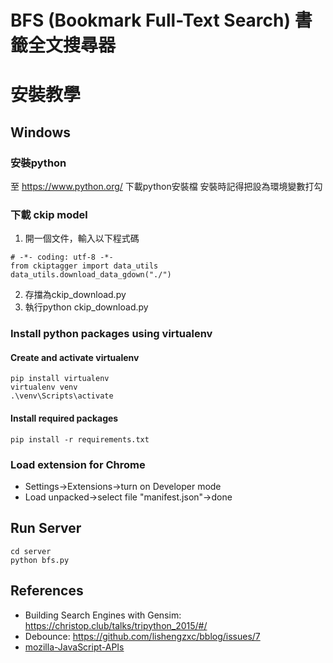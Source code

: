 # BFS (Bookmark Full-Text Search) 書籤全文搜尋器

# 安裝教學

## Windows

### 安裝python
至 https://www.python.org/ 下載python安裝檔
安裝時記得把設為環境變數打勾

### 下載 ckip model
1. 開一個文件，輸入以下程式碼
```
# -*- coding: utf-8 -*-
from ckiptagger import data_utils
data_utils.download_data_gdown("./")
```
2. 存擋為ckip_download.py
3. 執行python ckip_download.py

### Install python packages using virtualenv
#### Create and activate virtualenv
```
pip install virtualenv
virtualenv venv
.\venv\Scripts\activate
```
#### Install required packages
```
pip install -r requirements.txt
```

### Load extension for Chrome
* Settings->Extensions->turn on Developer mode
* Load unpacked->select file "manifest.json"->done

## Run Server
```
cd server
python bfs.py
```

## References
* Building Search Engines with Gensim: https://christop.club/talks/tripython_2015/#/
* Debounce: https://github.com/lishengzxc/bblog/issues/7
* [mozilla-JavaScript-APIs](https://developer.mozilla.org/en-US/docs/Mozilla/Add-ons/WebExtensions/API)
